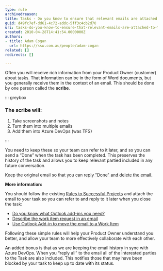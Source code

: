 ```yaml
---
type: rule
archivedreason: 
title: Tasks - Do you know to ensure that relevant emails are attached to tasks?
guid: d49fc7ef-dd61-4c72-addc-5ff3c4cb2d70
uri: tasks-do-you-know-to-ensure-that-relevant-emails-are-attached-to-tasks
created: 2010-04-28T14:41:54.0000000Z
authors:
- title: Adam Cogan
  url: https://ssw.com.au/people/adam-cogan
related: []
redirects: []

---
```


Often you will receive rich information from your Product Owner (customer) about tasks. That information can be in the form of Word documents, but you generally receive them in the context of an email. This should be done by one person called the **scribe**.

::: greybox

### The scribe will:

1. Take screenshots and notes
2. Turn them into multiple emails
3. Add them into Azure DevOps (was TFS)

:::

<!--endintro-->

You need to keep these so your team can refer to it later, and so you can send a “Done” when the task has been completed. This preserves the history of the task and allows you to keep relevant partied included in any future conversation.

Keep the original email so that you can [reply "Done" and delete the email](/dones-do-you-reply-done-and-delete-the-original-email).

**More information:**

You should follow the existing [Rules to Successful Projects](/rules-to-successful-projects) and attach the email to your task so you can refer to and reply to it later when you close the task:

* [Do you know what Outlook add-ins you need?](https://www.ssw.com.au/ssw/standards/rules/RulesToBetterProjectManagementWithTFS.aspx#OutlookAddin)
* [Describe the work item request in an email](https://www.ssw.com.au/ssw/standards/rules/RulesToBetterProjectManagementWithTFS.aspx#WorkItemEmail)
* [Use Outlook Add-in to move the email to a Work Item](https://www.ssw.com.au/ssw/standards/rules/RulesToBetterProjectManagementWithTFS.aspx#TeamCompanionWorkItem)

Following these simple rules will help your Product Owner understand you better, and allow your team to more effectively collaborate with each other.

An added bonus is that as we are keeping the email history in sync with Azure DevOps. When you “reply all” to the email all of the interested parties to the Task are also included. This notifies those that may have been blocked by your task to keep up to date with its status.
